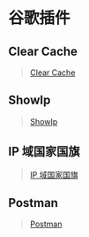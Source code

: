 # 谷歌插件

## Clear Cache
> [Clear Cache](https://chrome.google.com/webstore/detail/cppjkneekbjaeellbfkmgnhonkkjfpdn)

## ShowIp
> [ShowIp](https://chrome.google.com/webstore/detail/agoljmemkbciolpigpabjfkagboolkcj)

## IP 域国家国旗
> [IP 域国家国旗](https://chrome.google.com/webstore/detail/mlpapfcfoakknnhkfpencomejbcecdfp)

## Postman
> [Postman](https://chrome.google.com/webstore/detail/postman/fhbjgbiflinjbdggehcddcbncdddomop?hl=en)
